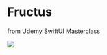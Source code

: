 # Fructus
from Udemy SwiftUI Masterclass

![](https://github.com/Salubrejoe/Fructus/blob/main/Fructus.GIF)
